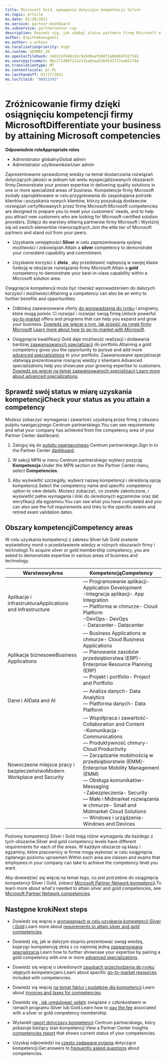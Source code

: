 ```yaml
---
title: Microsoft Gold, wymagania dotyczące kompetencji Silver
ms.topic: article
ms.date: 01/26/2021
ms.service: partner-dashboard
ms.subservice: partnercenter-csp
description: Dowiedz się, jak zdobyć status partnera firmy Microsoft elitarną i przyciągnąć nowych klientów zgodnie z wymaganiami dotyczącymi uprawnień, aby uzyskać złota i Silver poziom członkostwa.
author: ArpithaKanuganti
ms.author: v-arkanu
ms.localizationpriority: high
ms.custom: SEOMAY.20
ms.openlocfilehash: 10d2cbf848cb2c9a5d9aafb98f1ab6869f417182
ms.sourcegitcommit: 06c272d86722a2315a65aa536fb32727aab5178d
ms.translationtype: MT
ms.contentlocale: pl-PL
ms.lasthandoff: 01/27/2021
ms.locfileid: "98912543"
---
```

# <a name="differentiate-your-business-by-attaining-microsoft-competencies"></a><span data-ttu-id="1a9ee-103">Zróżnicowanie firmy dzięki osiągnięciu kompetencji firmy Microsoft</span><span class="sxs-lookup"><span data-stu-id="1a9ee-103">Differentiate your business by attaining Microsoft competencies</span></span>

<span data-ttu-id="1a9ee-104">**Odpowiednie role**</span><span class="sxs-lookup"><span data-stu-id="1a9ee-104">**Appropriate roles**</span></span>
- <span data-ttu-id="1a9ee-105">Administrator globalny</span><span class="sxs-lookup"><span data-stu-id="1a9ee-105">Global admin</span></span>
- <span data-ttu-id="1a9ee-106">Administrator użytkowników</span><span class="sxs-lookup"><span data-stu-id="1a9ee-106">User admin</span></span>

<span data-ttu-id="1a9ee-107">Zaprezentowanie sprawdzonej wiedzy na temat dostarczania rozwiązań dotyczących jakości w jednym lub wielu wyspecjalizowanych obszarach firmy.</span><span class="sxs-lookup"><span data-stu-id="1a9ee-107">Demonstrate your proven expertise in delivering quality solutions in one or more specialized areas of business.</span></span> <span data-ttu-id="1a9ee-108">Kompetencje firmy Microsoft zostały zaprojektowane w celu przygotowania do zaspokajania potrzeb klientów i pozyskania nowych klientów, którzy poszukują dostawców rozwiązań certyfikowanych przez firmę Microsoft.</span><span class="sxs-lookup"><span data-stu-id="1a9ee-108">Microsoft competencies are designed to prepare you to meet your customers' needs, and to help you attract new customers who are looking for Microsoft-certified solution providers.</span></span> <span data-ttu-id="1a9ee-109">Dołącz do warstwy elitarną partnerów firmy Microsoft i Wyróżnij się od swoich elementów równorzędnych.</span><span class="sxs-lookup"><span data-stu-id="1a9ee-109">Join the elite tier of Microsoft partners and stand out from your peers.</span></span>

- <span data-ttu-id="1a9ee-110">Uzyskanie umiejętności **Silver** w celu zaprezentowania spójnej możliwości i zobowiązań.</span><span class="sxs-lookup"><span data-stu-id="1a9ee-110">Attain a **silver** competency to demonstrate your consistent capability and commitment.</span></span>

- <span data-ttu-id="1a9ee-111">Uzyskanie korzyści z **złota** , aby przedstawić najlepszą w swojej klasie funkcję w obszarze rozwiązania firmy Microsoft.</span><span class="sxs-lookup"><span data-stu-id="1a9ee-111">Attain a **gold** competency to demonstrate your best-in-class capability within a Microsoft solution area.</span></span>

<span data-ttu-id="1a9ee-112">Osiągnięcie kompetencji może być również wprowadzeniem do dalszych korzyści i możliwości:</span><span class="sxs-lookup"><span data-stu-id="1a9ee-112">Attaining a competency can also be an entry to further benefits and opportunities:</span></span>

- <span data-ttu-id="1a9ee-113">Odblokuj zaawansowane oferty [do wprowadzenia do rynku](mpn-learn-about-go-to-market-benefits.md) i programy, które mogą pomóc Ci rozwijać i rozwijać swoją firmę.</span><span class="sxs-lookup"><span data-stu-id="1a9ee-113">Unlock powerful [go-to-market](mpn-learn-about-go-to-market-benefits.md) offers and programs that can help you expand and grow your business.</span></span> <span data-ttu-id="1a9ee-114">[Dowiedz się więcej o tym, jak przejść na rynek firmy Microsoft](https://partner.microsoft.com/solutions/go-to-market).</span><span class="sxs-lookup"><span data-stu-id="1a9ee-114">[Learn more about how to go-to-market with Microsoft](https://partner.microsoft.com/solutions/go-to-market).</span></span>

- <span data-ttu-id="1a9ee-115">Osiągnięcie kwalifikacji Gold daje możliwość realizacji i dodawania bardziej [zaawansowanych specjalizacji](advanced-specializations.md) do portfolio.</span><span class="sxs-lookup"><span data-stu-id="1a9ee-115">Attaining a gold competency gives you the opportunity to pursue and add more [advanced specializations](advanced-specializations.md) to your portfolio.</span></span> <span data-ttu-id="1a9ee-116">Zaawansowane specjalizacje ułatwiają prezentowanie rosnącej wiedzy z klientami.</span><span class="sxs-lookup"><span data-stu-id="1a9ee-116">Advanced specializations help you showcase your growing expertise to customers.</span></span> <span data-ttu-id="1a9ee-117">[Dowiedz się więcej na temat zaawansowanych specjalizacji](https://partner.microsoft.com/membership/advanced-specialization).</span><span class="sxs-lookup"><span data-stu-id="1a9ee-117">[Learn more about advanced specializations](https://partner.microsoft.com/membership/advanced-specialization).</span></span>

## <a name="check-your-status-as-you-attain-a-competency"></a><span data-ttu-id="1a9ee-118">Sprawdź swój status w miarę uzyskania kompetencji</span><span class="sxs-lookup"><span data-stu-id="1a9ee-118">Check your status as you attain a competency</span></span>

<span data-ttu-id="1a9ee-119">Możesz zobaczyć wymagania i zawartość uzyskaną przez firmę z obszaru pulpitu nawigacyjnego Centrum partnerskiego.</span><span class="sxs-lookup"><span data-stu-id="1a9ee-119">You can see requirements and what your company has achieved from the competency area of your Partner Center dashboard.</span></span>

1. <span data-ttu-id="1a9ee-120">Zaloguj się do [pulpitu nawigacyjnego](https://partner.microsoft.com/dashboard/home) Centrum partnerskiego.</span><span class="sxs-lookup"><span data-stu-id="1a9ee-120">Sign in to the Partner Center [dashboard](https://partner.microsoft.com/dashboard/home).</span></span>

2. <span data-ttu-id="1a9ee-121">W sekcji MPN w menu Centrum partnerskiego wybierz pozycję **Kompetencje**.</span><span class="sxs-lookup"><span data-stu-id="1a9ee-121">Under the MPN section on the Partner Center menu, select **Competencies**.</span></span>

3. <span data-ttu-id="1a9ee-122">Aby wyświetlić szczegóły, wybierz nazwę kompetencji i określoną opcję kompetencji.</span><span class="sxs-lookup"><span data-stu-id="1a9ee-122">Select the competency name and specific competency option to view details.</span></span> <span data-ttu-id="1a9ee-123">Możesz zobaczyć, co zostało zakończone, i wyświetlić pełne wymagania i linki do określonych egzaminów oraz dat weryfikacji dla egzaminu.</span><span class="sxs-lookup"><span data-stu-id="1a9ee-123">You can see what you have completed and you can also see the full requirements and links to the specific exams and retired exam validation dates.</span></span>

## <a name="competency-areas"></a><span data-ttu-id="1a9ee-124">Obszary kompetencji</span><span class="sxs-lookup"><span data-stu-id="1a9ee-124">Competency areas</span></span>

<span data-ttu-id="1a9ee-125">W celu uzyskania kompetencji z zakresu Silver lub Gold zostanie wyświetlony monit o przedstawienie wiedzy w różnych obszarach firmy i technologii.</span><span class="sxs-lookup"><span data-stu-id="1a9ee-125">To acquire silver or gold membership competency, you are asked to demonstrate expertise in various areas of business and technology.</span></span>

|<span data-ttu-id="1a9ee-126">**Warstwowy**</span><span class="sxs-lookup"><span data-stu-id="1a9ee-126">**Area**</span></span>            |<span data-ttu-id="1a9ee-127">**Kompetencją**</span><span class="sxs-lookup"><span data-stu-id="1a9ee-127">**Competency**</span></span>                    |
|--------------------|--------------------------------|
|<span data-ttu-id="1a9ee-128">Aplikacje i infrastruktura</span><span class="sxs-lookup"><span data-stu-id="1a9ee-128">Applications and Infrastructure</span></span>| <span data-ttu-id="1a9ee-129">— Programowanie aplikacji</span><span class="sxs-lookup"><span data-stu-id="1a9ee-129">- Application Development</span></span><br/> <span data-ttu-id="1a9ee-130">-Integracja aplikacji</span><span class="sxs-lookup"><span data-stu-id="1a9ee-130">- App Integration</span></span><br/> <span data-ttu-id="1a9ee-131">— Platforma w chmurze</span><span class="sxs-lookup"><span data-stu-id="1a9ee-131">- Cloud Platform</span></span><br/> <span data-ttu-id="1a9ee-132">-DevOps</span><span class="sxs-lookup"><span data-stu-id="1a9ee-132">- DevOps</span></span><br/> <span data-ttu-id="1a9ee-133">- Datacenter</span><span class="sxs-lookup"><span data-stu-id="1a9ee-133">- Datacenter</span></span> |
|<span data-ttu-id="1a9ee-134">Aplikacje biznesowe</span><span class="sxs-lookup"><span data-stu-id="1a9ee-134">Business Applications</span></span> | <span data-ttu-id="1a9ee-135">— Business Applications w chmurze</span><span class="sxs-lookup"><span data-stu-id="1a9ee-135">- Cloud Business Applications</span></span></br> <span data-ttu-id="1a9ee-136">— Planowanie zasobów przedsiębiorstwa (ERP)</span><span class="sxs-lookup"><span data-stu-id="1a9ee-136">- Enterprise Resource Planning (ERP)</span></span></br> <span data-ttu-id="1a9ee-137">— Projekt i portfolio</span><span class="sxs-lookup"><span data-stu-id="1a9ee-137">- Project and Portfolio</span></span> |
|<span data-ttu-id="1a9ee-138">Dane i AI</span><span class="sxs-lookup"><span data-stu-id="1a9ee-138">Data and AI</span></span>| <span data-ttu-id="1a9ee-139">— Analiza danych</span><span class="sxs-lookup"><span data-stu-id="1a9ee-139">- Data Analytics</span></span><br/> <span data-ttu-id="1a9ee-140">— Platforma danych</span><span class="sxs-lookup"><span data-stu-id="1a9ee-140">- Data Platform</span></span> |
|<span data-ttu-id="1a9ee-141">Nowoczesne miejsce pracy i bezpieczeństwo</span><span class="sxs-lookup"><span data-stu-id="1a9ee-141">Modern Workplace and Security</span></span> | <span data-ttu-id="1a9ee-142">— Współpraca i zawartość</span><span class="sxs-lookup"><span data-stu-id="1a9ee-142">- Collaboration and Content</span></span><br/> <span data-ttu-id="1a9ee-143">-Komunikacja</span><span class="sxs-lookup"><span data-stu-id="1a9ee-143">- Communications</span></span><br/> <span data-ttu-id="1a9ee-144">— Produktywność chmury</span><span class="sxs-lookup"><span data-stu-id="1a9ee-144">- Cloud Productivity</span></span><br/> <span data-ttu-id="1a9ee-145">— Zarządzanie mobilnością w przedsiębiorstwie (EMM)</span><span class="sxs-lookup"><span data-stu-id="1a9ee-145">- Enterprise Mobility Management (EMM)</span></span><br/> <span data-ttu-id="1a9ee-146">— Obsługa komunikatów</span><span class="sxs-lookup"><span data-stu-id="1a9ee-146">- Messaging</span></span><br/> <span data-ttu-id="1a9ee-147">-Zabezpieczenia</span><span class="sxs-lookup"><span data-stu-id="1a9ee-147">- Security</span></span><br/> <span data-ttu-id="1a9ee-148">— Małe i Midmarket rozwiązania w chmurze</span><span class="sxs-lookup"><span data-stu-id="1a9ee-148">- Small and Midmarket Cloud Solutions</span></span><br/> <span data-ttu-id="1a9ee-149">— Windows i urządzenia</span><span class="sxs-lookup"><span data-stu-id="1a9ee-149">- Windows and Devices</span></span> |

<span data-ttu-id="1a9ee-150">Poziomy kompetencji Silver i Gold mają różne wymagania dla każdego z tych obszarów.</span><span class="sxs-lookup"><span data-stu-id="1a9ee-150">Silver and gold competency levels have different requirements for each of the areas.</span></span> <span data-ttu-id="1a9ee-151">W każdym obszarze są klasy i egzaminy, które pracownicy w firmie mogą wykonać w celu osiągnięcia żądanego poziomu uprawnień.</span><span class="sxs-lookup"><span data-stu-id="1a9ee-151">Within each area are classes and exams that employees in your company can take to achieve the competency level you want.</span></span> 

<span data-ttu-id="1a9ee-152">Aby dowiedzieć się więcej na temat tego, co jest potrzebne do osiągnięcia kompetencji Silver i Gold, zobacz [Microsoft Partner Network kompetencji](https://partner.microsoft.com/membership/competencies).</span><span class="sxs-lookup"><span data-stu-id="1a9ee-152">To learn more about what's needed to attain silver and gold competencies, see [Microsoft Partner Network competencies](https://partner.microsoft.com/membership/competencies).</span></span>

## <a name="next-steps"></a><span data-ttu-id="1a9ee-153">Następne kroki</span><span class="sxs-lookup"><span data-stu-id="1a9ee-153">Next steps</span></span>

- <span data-ttu-id="1a9ee-154">Dowiedz się więcej o [wymaganiach w celu uzyskania kompetencji Silver i Gold](https://partner.microsoft.com/membership/competencies).</span><span class="sxs-lookup"><span data-stu-id="1a9ee-154">Learn more about [requirements to attain silver and gold competencies](https://partner.microsoft.com/membership/competencies).</span></span>

- <span data-ttu-id="1a9ee-155">Dowiedz się, jak w dalszym stopniu prezentować swoją wiedzę, kojarząc kompetencję złota z co najmniej jedną [zaawansowaną specjalizacją](advanced-specializations.md).</span><span class="sxs-lookup"><span data-stu-id="1a9ee-155">Learn how to further showcase your expertise by pairing a gold competency with one or more [advanced specializations](advanced-specializations.md).</span></span>

- <span data-ttu-id="1a9ee-156">Dowiedz się więcej o określonych [zasobach przechodzenia do rynku](mpn-learn-about-go-to-market-benefits.md) objętych kompetencjami.</span><span class="sxs-lookup"><span data-stu-id="1a9ee-156">Learn about specific [go-to-market resources](mpn-learn-about-go-to-market-benefits.md) included with competencies.</span></span>

- <span data-ttu-id="1a9ee-157">Dowiedz się więcej [na temat faktur i podatków dla kompetencji](mpn-view-print-maps-invoice.md).</span><span class="sxs-lookup"><span data-stu-id="1a9ee-157">Learn about [invoices and taxes for competencies](mpn-view-print-maps-invoice.md).</span></span>

- <span data-ttu-id="1a9ee-158">Dowiedz się [, jak uregulować opłaty](mpn-pay-fee-silver-gold-competency.md) związane z członkostwem w ramach programu Silver lub Gold.</span><span class="sxs-lookup"><span data-stu-id="1a9ee-158">Learn how to [pay the fee](mpn-pay-fee-silver-gold-competency.md) associated with a silver or gold competency membership.</span></span>

- <span data-ttu-id="1a9ee-159">Wyświetl [raport dotyczący kompetencji](pci-competencies-report.md) Centrum partnerskiego, który pokazuje bieżący stan kompetencji.</span><span class="sxs-lookup"><span data-stu-id="1a9ee-159">View a Partner Center Insights [competencies report](pci-competencies-report.md) that shows current status of your competencies.</span></span>

- <span data-ttu-id="1a9ee-160">Uzyskaj odpowiedzi na [często zadawane pytania](competencies-faq.md) dotyczące kompetencji.</span><span class="sxs-lookup"><span data-stu-id="1a9ee-160">Get answers to [frequently asked questions](competencies-faq.md) about competencies.</span></span>
